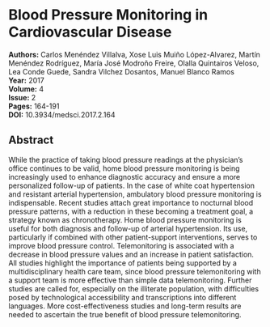 # Blood Pressure Monitoring in Cardiovascular Disease

**Authors:** Carlos Menéndez Villalva, Xose Luis Muiño López-Alvarez, Martín Menéndez Rodríguez, María José Modroño Freire, Olalla Quintairos Veloso, Lea Conde Guede, Sandra Vilchez Dosantos, Manuel Blanco Ramos  
**Year:** 2017  
**Volume:** 4  
**Issue:** 2  
**Pages:** 164-191  
**DOI:** 10.3934/medsci.2017.2.164  

## Abstract
While the practice of taking blood pressure readings at the physician’s office continues to be valid, home blood pressure monitoring is being increasingly used to enhance diagnostic accuracy and ensure a more personalized follow-up of patients. In the case of white coat hypertension and resistant arterial hypertension, ambulatory blood pressure monitoring is indispensable. Recent studies attach great importance to nocturnal blood pressure patterns, with a reduction in these becoming a treatment goal, a strategy known as chronotherapy. Home blood pressure monitoring is useful for both diagnosis and follow-up of arterial hypertension. Its use, particularly if combined with other patient-support interventions, serves to improve blood pressure control. Telemonitoring is associated with a decrease in blood pressure values and an increase in patient satisfaction. All studies highlight the importance of patients being supported by a multidisciplinary health care team, since blood pressure telemonitoring with a support team is more effective than simple data telemonitoring. Further studies are called for, especially on the illiterate population, with difficulties posed by technological accessibility and transcriptions into different languages. More cost-effectiveness studies and long-term results are needed to ascertain the true benefit of blood pressure telemonitoring.

